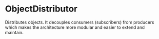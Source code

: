 # ObjectDistributor
Distributes objects. It decouples consumers (subscribers) from producers which makes the architecture more modular and easier to extend and maintain.
